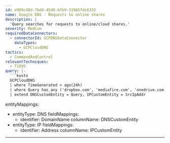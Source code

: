 ```yaml
---
id: e909c48d-7bd4-45d0-bfb9-319b5fdc6332
name: Google DNS - Requests to online shares
description: |
  'Query searches for requests to online/cloud shares.'
severity: Medium
requiredDataConnectors:
  - connectorId: GCPDNSDataConnector
    dataTypes:
      - GCPCloudDNS
tactics:
  - CommandAndControl
relevantTechniques:
  - T1095
query: |-
  ```kusto
  GCPCloudDNS
  | where TimeGenerated > ago(24h)
  | where Query has_any ('dropbox.com', 'mediafire.com', 'onedrive.com', 'wire.com', 'massive.io', 'efilecabinet.com', 'c-v.sh', 'file.io', '0x0.st', 'instant.io', 'copy.com', 'mega.nz', 'icloud.com', 'pcloud.com', 'icedrive.net', 'WeTransfer.com', 'Onehub.com', 'getfilecloud.com', 'ki.tc', 'uguu.se', 'flyle.app', 'transfer.sh', 'expirebox.com', 'disk.yandex.com', 'filestage.io', 'zippyshare.com', 'drive.google.com', 'box.com', 'hubic.com', 'wikisend.com', 'dropsend.com', 'anonymousfiles.io', 'anonfiles.com', 'filedropper.com', 'privatlab.com', 'dropmefiles.com', 'onionshare.org', 'sendGB.com', 'volafile.org', 'openload.co', 'uploadfiles.io', 'gofile.io')
  | extend DNSCustomEntity = Query, IPCustomEntity = SrcIpAddr
  ```
entityMappings:
  - entityType: DNS
    fieldMappings:
      - identifier: DomainName
        columnName: DNSCustomEntity
  - entityType: IP
    fieldMappings:
      - identifier: Address
        columnName: IPCustomEntity
---
```


